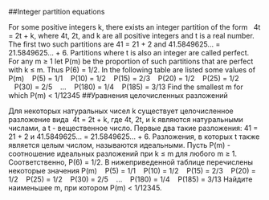 ##Integer partition equations

For some positive integers k, there exists an integer partition of the form   4t = 2t + k,
where 4t, 2t, and k are all positive integers and t is a real number.
The first two such partitions are 41 = 21 + 2 and 41.5849625... = 21.5849625... + 6.
Partitions where t is also an integer are called perfect. 
For any m ≥ 1 let P(m) be the proportion of such partitions that are perfect with k ≤ m.
Thus P(6) = 1/2.
In the following table are listed some values of P(m)
   P(5) = 1/1
   P(10) = 1/2
   P(15) = 2/3
   P(20) = 1/2
   P(25) = 1/2
   P(30) = 2/5
   ...
   P(180) = 1/4
   P(185) = 3/13
Find the smallest m for which P(m) < 1/12345
##Уравнения целочисленных разложений

Для некоторых натуральных чисел k существует целочисленное разложение вида  4t = 2t + k,
где 4t, 2t, и k являются натуральными числами, а t - вещественное число.
Первые два такие разложения: 41 = 21 + 2 и 41.5849625... = 21.5849625... + 6.
Разложения, в которых t также является целым числом, называются идеальными.
Пусть P(m) - соотношение идеальных разложений при k ≤ m для любого m ≥ 1.
Соответственно, P(6) = 1/2.
В нижеприведенной таблице перечислены некоторые значения P(m)
   P(5) = 1/1
   P(10) = 1/2
   P(15) = 2/3
   P(20) = 1/2
   P(25) = 1/2
   P(30) = 2/5
   ...
   P(180) = 1/4
   P(185) = 3/13
Найдите наименьшее m, при котором P(m) < 1/12345.
